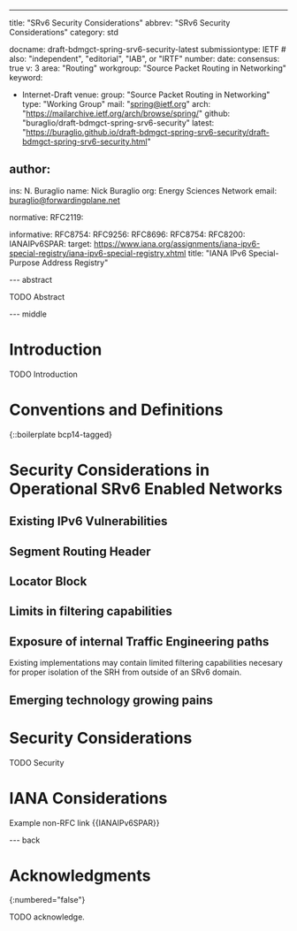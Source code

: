 ---
title: "SRv6 Security Considerations"
abbrev: "SRv6 Security Considerations"
category: std

docname: draft-bdmgct-spring-srv6-security-latest
submissiontype: IETF  # also: "independent", "editorial", "IAB", or "IRTF"
number:
date:
consensus: true
v: 3
area: "Routing"
workgroup: "Source Packet Routing in Networking"
keyword:
 - Internet-Draft
venue:
  group: "Source Packet Routing in Networking"
  type: "Working Group"
  mail: "spring@ietf.org"
  arch: "https://mailarchive.ietf.org/arch/browse/spring/"
  github: "buraglio/draft-bdmgct-spring-srv6-security"
  latest: "https://buraglio.github.io/draft-bdmgct-spring-srv6-security/draft-bdmgct-spring-srv6-security.html"

author:
 -
   ins: N. Buraglio
   name: Nick Buraglio
   org: Energy Sciences Network
   email: buraglio@forwardingplane.net

normative:
  RFC2119:
  
informative:
  RFC8754:
  RFC9256:
  RFC8696:
  RFC8754:
  RFC8200:
  IANAIPv6SPAR:
    target: https://www.iana.org/assignments/iana-ipv6-special-registry/iana-ipv6-special-registry.xhtml
    title: "IANA IPv6 Special-Purpose Address Registry"

--- abstract

TODO Abstract

--- middle

# Introduction

TODO Introduction

# Conventions and Definitions

{::boilerplate bcp14-tagged}

# Security Considerations in Operational SRv6 Enabled Networks

## Existing IPv6 Vulnerabilities

## Segment Routing Header

## Locator Block

## Limits in filtering capabilities

## Exposure of internal Traffic Engineering paths

Existing implementations may contain limited filtering capabilities necesary for proper isolation of the SRH from outside of an SRv6 domain.

## Emerging technology growing pains

# Security Considerations

TODO Security

# IANA Considerations

Example non-RFC link {{IANAIPv6SPAR}}

--- back

# Acknowledgments
{:numbered="false"}

TODO acknowledge.
